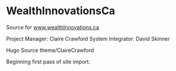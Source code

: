 # WealthInnovationsCa
Source for www.wealthInnovations.ca

Project Manager: Claire Crawford
System Integrator: David Skinner

Hugo Source
theme/ClaireCrawford

Beginning first pass of site import.
